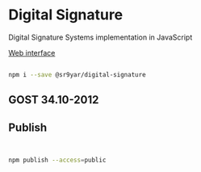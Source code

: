 # Digital Signature

Digital Signature Systems implementation in JavaScript


<a href="https://ciphers.0x100.ru/assignment-3" title="Assignment">
Web interface 
</a>



```bash

npm i --save @sr9yar/digital-signature

```




## GOST 34.10-2012




## Publish

```bash


npm publish --access=public


```

